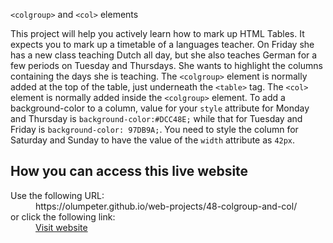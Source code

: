 <code>&lt;colgroup&gt;</code> and <code>&lt;col&gt;</code> elements

This project will help you actively learn how to mark up HTML Tables. It expects you to mark up a timetable of a languages teacher. On Friday she has a new class teaching Dutch all day, but she also teaches German for a few periods on Tuesday and Thursdays. She wants to highlight the columns containing the days she is teaching. The <code>&lt;colgroup&gt;</code> element is normally added at the top of the table, just underneath the <code>&lt;table&gt;</code> tag. The <code>&lt;col&gt;</code> element is normally added inside the <code>&lt;colgroup&gt;</code> element. To add a background-color to a column, value for your <code>style</code> attribute for Monday and Thursday is <code>background-color:#DCC48E;</code> while that for Tuesday and Friday is <code>background-color: 97DB9A;</code>. You need to style the column for Saturday and Sunday to have the value of the 
<code>width</code> attribute as <code>42px</code>.

## How you can access this live website

<dl>
  Use the following URL:
  <dd>
    https://olumpeter.github.io/web-projects/48-colgroup-and-col/
  </dd>
  or click the following link:
  <dd>
    <a href="https://olumpeter.github.io/web-projects/48-colgroup-and-col/">Visit website</a>
  </dd>
</dl>
